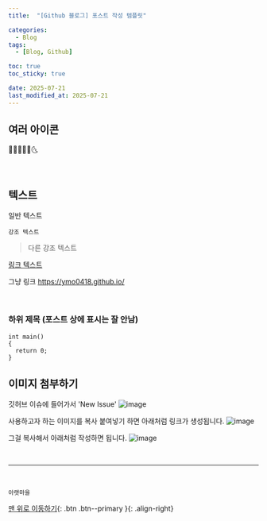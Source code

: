 ```yaml
---
title:  "[Github 블로그] 포스트 작성 템플릿" 

categories:
  - Blog
tags:
  - [Blog, Github]

toc: true
toc_sticky: true

date: 2025-07-21
last_modified_at: 2025-07-21
---
```


## 여러 아이콘

 💛🚀🔥❌😄🌜

<br>

## 텍스트

일반 텍스트

`강조 텍스트`

> 다른 강조 텍스트
 
[링크 텍스트](https://ymo0418.github.io/)

그냥 링크 <https://ymo0418.github.io/>

<br>

### 하위 제목 (포스트 상에 표시는 잘 안남)
```
int main()
{
  return 0;
}
```

## 이미지 첨부하기

깃허브 이슈에 들어가서 'New Issue'
![image](https://github.com/user-attachments/assets/f5591690-2faa-49ce-8ff5-0faae99f91b8)

사용하고자 하는 이미지를 복사 붙여넣기 하면 아래처럼 링크가 생성됩니다.
![image](https://github.com/user-attachments/assets/51473b16-0cdd-4d30-ad53-c4b1bedab3e6)

그걸 복사해서 아래처럼 작성하면 됩니다.
![image](https://github.com/user-attachments/assets/9734daa0-d94e-4695-977f-5f7c5ec5dcdf)


<br>

***
<br>

    아랫마을

[맨 위로 이동하기](#){: .btn .btn--primary }{: .align-right}
